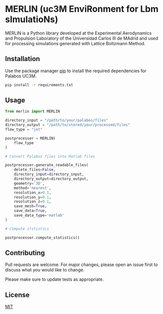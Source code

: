 # MERLIN (uc3M EnviRonment for Lbm sImulatioNs)

MERLIN is a Python library developed at the Experimental Aerodynamics and Propulsion Laboratory of the Universidad Carlos III de MAdrid and used for processing simulations generated with Lattice Boltzmann Method.

## Installation

Use the package manager [pip](https://pip.pypa.io/en/stable/) to install the required dependencies for Palabos UC3M.

```bash
pip install -r requirements.txt
```

## Usage

```python
from merlin import MERLIN

directory_input = "/path/to/your/palabos/files"
directory_output = "/path/to/stored/your/processed/files"
flow_type = "jet"

postprocesser = MERLIN(
    flow_type
)

# Convert Palabos files into Matlab files

postprocesser.generate_readable_files(  
    delete_files=False, 
    directory_input=directory_input, 
    directory_output=directory_output, 
    geometry='3D', 
    method='nearest',
    resolution_x=0.1, 
    resolution_y=0.1, 
    resolution_z=0.1,
    save_mesh=True, 
    save_data=True, 
    save_data_type='matlab'
)

# Compute ststistics

postprocesser.compute_statistics()
```

## Contributing
Pull requests are welcome. For major changes, please open an issue first to discuss what you would like to change.

Please make sure to update tests as appropriate.

## License
[MIT](https://choosealicense.com/licenses/mit/)

